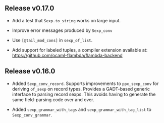 ## Release v0.17.0

* Add a test that `Sexp.to_string` works on large input.

* Improve error messages produced by `Sexp_conv`

* Use `[@tail_mod_cons]` in `sexp_of_list`.

* Add support for labeled tuples, a compiler extension available at:
  https://github.com/ocaml-flambda/flambda-backend

## Release v0.16.0

* Added `Sexp_conv_record`. Supports improvements to `ppx_sexp_conv` for deriving
  `of_sexp` on record types. Provides a GADT-based generic interface to parsing record
  sexps. This avoids having to generate the same field-parsing code over and over.

* Added `sexp_grammar_with_tags` and `sexp_grammar_with_tag_list` to `Sexp_conv_grammar`.
